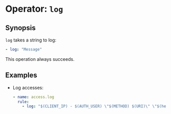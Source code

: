 # Operator: `log`

## Synopsis

`log` takes a string to log:

```yaml
- log: "Message"
```

This operation always succeeds.

## Examples

* Log accesses:

    ```yaml
    - name: access.log
      rule:
        - log: "$(CLIENT_IP) - $(AUTH_USER) \"$(METHOD) $(URI)\" \"$(header:User-Agent)\""
    ```
